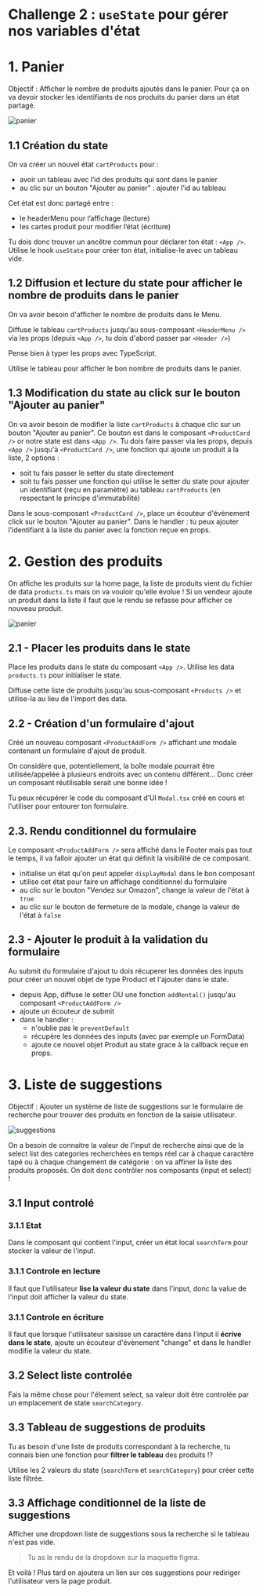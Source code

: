 # Challenge 2 : `useState` pour gérer nos variables d'état

# 1. Panier

Objectif : Afficher le nombre de produits ajoutés dans le panier. Pour ça on va devoir stocker les identifiants de nos produits du panier dans un état partagé.

![panier](./img/03-etat-panier.gif)

## 1.1 Création du state

On va créer un nouvel état `cartProducts` pour :

- avoir un tableau avec l’id des produits qui sont dans le panier
- au clic sur un bouton "Ajouter au panier" : ajouter l’id au tableau

Cet état est donc partagé entre :

- le headerMenu pour l’affichage (lecture)
- les cartes produit pour modifier l’état (écriture)

Tu dois donc trouver un ancêtre commun pour déclarer ton état : `<App />`.  
Utilise le hook `useState` pour créer ton état, initialise-le avec un tableau vide.

## 1.2 Diffusion et lecture du state pour afficher le nombre de produits dans le panier

On va avoir besoin d'afficher le nombre de produits dans le Menu.

Diffuse le tableau `cartProducts` jusqu'au sous-composant `<HeaderMenu />` via les props (depuis `<App />`, tu dois d'abord passer par `<Header />`)

Pense bien à typer les props avec TypeScript.

Utilise le tableau pour afficher le bon nombre de produits dans le panier.

## 1.3 Modification du state au click sur le bouton "Ajouter au panier"

On va avoir besoin de modifier la liste `cartProducts` à chaque clic sur un bouton "Ajouter au panier". Ce bouton est dans le composant `<ProductCard />` or notre state est dans `<App />`.
Tu dois faire passer via les props, depuis `<App />` jusqu'à `<ProductCard />`, une fonction qui ajoute un produit à la liste, 2 options :

- soit tu fais passer le setter du state directement
- soit tu fais passer une fonction qui utilise le setter du state pour ajouter un identifiant (reçu en paramètre) au tableau `cartProducts` (en respectant le principe d'immutabilité)

Dans le sous-composant `<ProductCard />`, place un écouteur d'évènement click sur le bouton "Ajouter au panier".
Dans le handler : tu peux ajouter l'identifiant à la liste du panier avec la fonction reçue en props.

# 2. Gestion des produits

On affiche les produits sur la home page, la liste de produits vient du fichier de data `products.ts` mais on va vouloir qu'elle évolue ! Si un vendeur ajoute un produit dans la liste il faut que le rendu se refasse pour afficher ce nouveau produit.

![panier](./img/03-etat-ajout-produit.gif)

## 2.1 - Placer les produits dans le state

Place les produits dans le state du composant `<App />`. Utilise les data `products.ts` pour initialiser le state.

Diffuse cette liste de produits jusqu'au sous-composant `<Products />` et utilise-la au lieu de l'import des data.

## 2.2 - Création d'un formulaire d'ajout

Créé un nouveau composant `<ProductAddForm />` affichant une modale contenant un formulaire d'ajout de produit.

On considère que, potentiellement, la boîte modale pourrait être utilisée/appelée à plusieurs endroits avec un contenu différent… Donc créer un composant réutilisable serait une bonne idée !

Tu peux récupérer le code du composant d’UI `Modal.tsx` créé en cours et l'utiliser pour entourer ton formulaire.

## 2.3. Rendu conditionnel du formulaire

Le composant `<ProductAddForm />` sera affiché dans le Footer mais pas tout le temps, il va falloir ajouter un état qui définit la visibilité de ce composant.

- initialise un état qu'on peut appeler `displayModal` dans le bon composant
- utilise cet état pour faire un affichage conditionnel du formulaire
- au clic sur le bouton "Vendez sur Omazon", change la valeur de l'état à `true`
- au clic sur le bouton de fermeture de la modale, change la valeur de l'état à `false`

## 2.3 - Ajouter le produit à la validation du formulaire

Au submit du formulaire d'ajout tu dois récuperer les données des inputs pour créer un nouvel objet de type Product et l'ajouter dans le state.

- depuis App, diffuse le setter OU une fonction `addRental()` jusqu'au composant `<ProductAddForm />`
- ajoute un écouteur de submit
- dans le handler :
  - n'oublie pas le `preventDefault`
  - récupère les données des inputs (avec par exemple un FormData)
  - ajoute ce nouvel objet Produit au state grace à la callback reçue en props.

# 3. Liste de suggestions

Objectif : Ajouter un système de liste de suggestions sur le formulaire de recherche pour trouver des produits en fonction de la saisie utilisateur.

![suggestions](./img/03-etat-suggestions.gif)

On a besoin de connaitre la valeur de l'input de recherche ainsi que de la select list des categories recherchées en temps réel car à chaque caractère tapé ou à chaque changement de catégorie : on va affiner la liste des produits proposés. On doit donc contrôler nos composants (input et select) !

## 3.1 Input controlé

### 3.1.1 Etat

Dans le composant qui contient l'input, créer un état local `searchTerm` pour stocker la valeur de l'input.

### 3.1.1 Controle en lecture

Il faut que l'utilisateur **lise la valeur du state** dans l'input, donc la value de l'input doit afficher la valeur du state.

### 3.1.1 Controle en écriture

Il faut que lorsque l'utilisateur saisisse un caractère dans l'input il **écrive dans le state**, ajoute un écouteur d'évènement "change" et dans le handler modifie la valeur du state.

## 3.2 Select liste controlée

Fais la même chose pour l'élement select, sa valeur doit être controlée par un emplacement de state `searchCategory`.

## 3.3 Tableau de suggestions de produits

Tu as besoin d'une liste de produits correspondant à la recherche, tu connais bien une fonction pour **filtrer le tableau** des produits !?

Utilise les 2 valeurs du state (`searchTerm` et `searchCategory`) pour créer cette liste filtrée.

## 3.3 Affichage conditionnel de la liste de suggestions

Afficher une dropdown liste de suggestions sous la recherche si le tableau n'est pas vide.

> Tu as le rendu de la dropdown sur la maquette figma.

Et voilà ! Plus tard on ajoutera un lien sur ces suggestions pour rediriger l'utilisateur vers la page produit.
